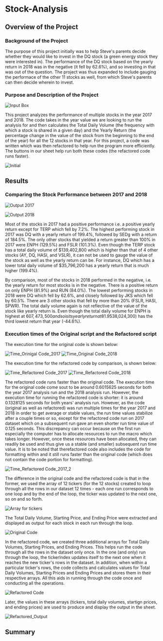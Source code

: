 # Stock-Analysis

## Overview of the Project
### Background of the Project
The purpose of this project initially was to help Steve's parents decide whether they would like to invest in the DQ stock (a green energy stock they were interested in). The performance of the DQ stock based on the yearly return in 2018 was in the negative (it fell by 62.6%), and so investing in that was out of the question. The project was thus expanded to include gauging the performace of the other 11 stocks as well, from which Steve's parents can then decide wherein to invest. 
### Purpose and Description of the Project
![Input Box](https://github.com/SohaT7/Stock-Analysis/blob/main/InputBox_YearValue.png)

This project analyzes the performance of multiple stocks in the year 2017 and 2018. The code takes in the year value we are looking to run the analysis for and then calculates the Total Daily Volume (the frequency with which a stock is shared in a given day) and the Yearly Return (the percentage change in the value of the stock from the beginning to the end of the year) for all the 12 stocks in that year. 
For this project, a code was written which was then refactored to help run the program more efficiently. The buttons in our sheet help run both these codes (the refactored code runs faster).

![Initial](https://github.com/SohaT7/Stock-Analysis/blob/main/Initial.png)

## Results
### Comparing the Stock Performance between 2017 and 2018
![Output 2017](https://github.com/SohaT7/Stock-Analysis/blob/main/Output_OriginalCode_2017.png)

![Output 2018](https://github.com/SohaT7/Stock-Analysis/blob/main/Output_OriginalCode_2018.png)

Most of the stocks in 2017 had a positive performance i.e. a positive yearly return except for TERP which fell by 7.2%. The highest performing stock in 2017 was DQ with a yearly return of 199.4%, followed by SEDg with a return of 184.5%. The only other stocks that yielded a return greater than 100% in 2017 were ENPH (129.5%) and FSLR (101.3%). Even though the TERP stock has a total daily volume of $139,402,800 which is higher than that of 4 other stocks (AY, DQ, HASI, and VSLR), it can not be used to gauge the value of the stock as well as the yearly return can be. For instance, DQ which has a lower total daily volume of $35,796,200 has a yearly return that is much higher (199.4%).

By comparison, most of the stocks in 2018 performed in the negative, i.e. the yearly return for most stocks is in the negative. There is a positive return on only ENPH (81.9%) and RUN (84.0%). The lowest performing stocks in 2018 were DQ which fell by 62.6%, and closely followed by JKS which fell by 60.5%. There are 3 other stocks that fell by more than 20% (FSLR, HASI, SPWR). The total daily volume again is not reflective of the value of the stock like yearly return is. Even though the total daily volume for ENPH is highest at $607,473,500 and so is its yearly return at 81.9% the highest, this pattern does not follow: the stock with the second highest total daily volume SPWR ($538,024,300) has the third lowest return that year (-44.6%). 

### Execution times of the Original script and the Refactored script
The execution time for the original code is shown below:

![Time_Orinigal Code_2017](https://github.com/SohaT7/Stock-Analysis/blob/main/ElapseTime_OriginalCode_2017.png)
![Time_Original Code_2018](https://github.com/SohaT7/Stock-Analysis/blob/main/ElapseTime_OriginalCode_2018.png)

The execution time for the refactored code by comparison, is shown below:

![Time_Refactored Code_2017](https://github.com/SohaT7/Stock-Analysis/blob/main/VBA_Challenge_2017.png)
![Time_Refactored Code_2018](https://github.com/SohaT7/Stock-Analysis/blob/main/VBA_Challenge_2018.png)

The refactored code runs faster than the original code. The execution time for the original code come sout to be around 0.6015625 seconds for both the year 2017 analysis run and the 2018 analysis run. However, the execution time for running the refactored code is shorter: it is around 0.1328125 seconds for both years' analysis run. However, as the code (original as well as refactored) was run multiple times for the year 2017 and 2018 in order to get average or stable values, the run time values stabilize after a couple times or so, except for the refactored code run on 2017 dataset which on a subsequent run gave an even shorter run time value of 0.125 seconds. This discrepancy can occur because on the first run especially the computer has to allocate resources to run the macro which takes longer. However, once these resources have been allocated, they can readily be used and thus give us a stable (and smaller) subsequent run time value. It is to be noted that therefactored code also includes the code for formatting within and it still runs faster than the original code (which does not contain the code portion for formatting).

![Time_Refactored Code_2017_2](https://github.com/SohaT7/Stock-Analysis/blob/main/ElapseTime_RefactoredCode_2017_2.png)

The difference in the original code and the refactored code is that in the former, we used the array of 12 tickers (for the 12 stocks) created to loop through all the rows in our dataset 12 times - each one run corresponds to one loop and by the end of the loop, the ticker was updated to the next one, so on and so forth. 

![Array for tickers](https://github.com/SohaT7/Stock-Analysis/blob/main/Code_Initializing%20Array.png)

The Total Daily Volume, Starting Price, and Ending Price were extracted and displayed as output for each stock in each run through the loop. 

![Original Code](https://github.com/SohaT7/Stock-Analysis/blob/main/Code_Original%20Code.png)

In the refactored code, we created three additional arrays for Total Daily Volumes, Starting Prices, and Ending Prices. This helps run the code through all the rows in the dataset only once. In the one (and only) run through the loop, the tickerIndex updates itself to the next one when it reaches the new ticker's rows in the dataset. In addition, when within a particular ticker's rows, the code collects and calculates values for Total Daily Volumes, Starting Prices and Ending Prices and stores them in their respective arrays. All this aids in running through the code once and conducting all the operations. 

![Refactored Code](https://github.com/SohaT7/Stock-Analysis/blob/main/Code_Refactored%20Code.png)

Later, the values in these arrays (tickers, total daily volumes, startign prices, and ending prices) are used to produce and display the output in the sheet. 

![Refactored_Output](https://github.com/SohaT7/Stock-Analysis/blob/main/Code_Refactored_Output%20Arrays.png)

## Summary

